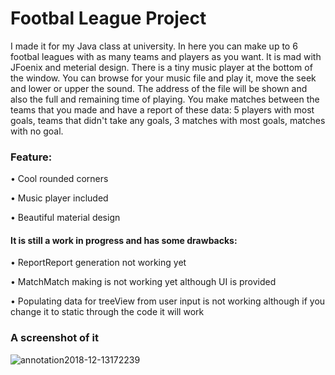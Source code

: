 # Footbal League Project
I made it for my Java class at university.
In here you can make up to 6 footbal leagues with as many teams and players as you want. It is mad with JFoenix and meterial design. There is a tiny music player at the bottom of the window. You can browse for your music file and play it, move the seek and lower or upper the sound. The address of the file will be shown and  also the full and remaining time of playing. You make matches between the teams that you made and have a report of these data: 5 players with most goals, teams that didn't take any goals, 3 matches with most goals, matches with no goal.
### Feature:
• Cool rounded corners

• Music player included

• Beautiful material design

#### It is still a work in progress and has some drawbacks:

• ReportReport generation not working yet

• MatchMatch making is not working yet although UI is provided

• Populating data for treeView from user input is not working although if you change it to static through the code it will work

### A screenshot of it
![annotation2018-12-13172239](https://user-images.githubusercontent.com/14359326/49944242-3ee34f00-feff-11e8-8828-897d15f47736.png)
